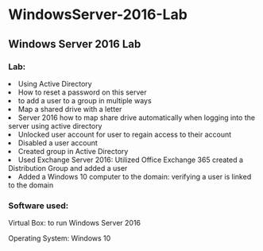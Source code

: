 # WindowsServer-2016-Lab
## Windows Server 2016 Lab
 
### Lab:
<li>Using Active Directory
<li>How to reset a password on this server
<li> to add a user to a group in multiple ways
<li>Map a shared drive with a letter
<li>Server 2016 how to map share drive automatically when logging into the server using active directory
<li>Unlocked user account for user to regain access to their account
<li>Disabled a user account
<li>Created group in Active Directory
<li>Used Exchange Server 2016: Utilized Office Exchange 365 created a Distribution Group and added a user
<li>Added a Windows 10 computer to the domain: verifying a user is linked to the domain

### Software used:
Virtual Box: to run Windows Server 2016 

Operating System: Windows 10




